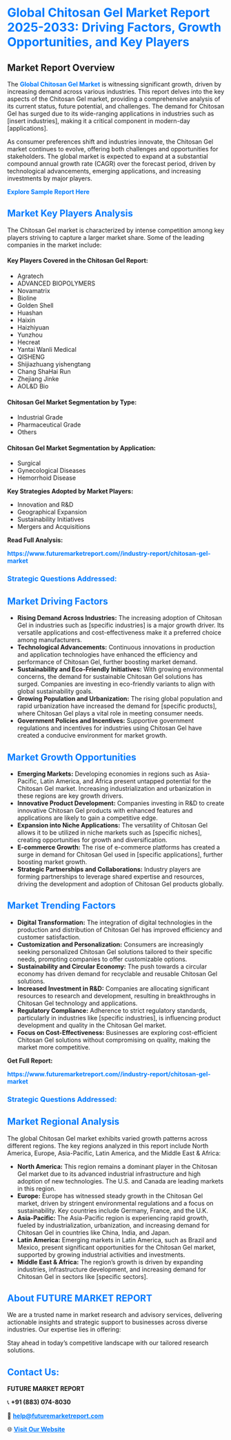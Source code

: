 <h1 style="color: #007BFF;">Global Chitosan Gel Market Report 2025-2033: Driving Factors, Growth Opportunities, and Key Players</h1>

<section id="overview">
<h2>Market Report Overview</h2>
<p>The <a href="https://www.futuremarketreport.com//industry-report/chitosan-gel-market" style="color: #007BFF; text-decoration: none;"><strong>Global Chitosan Gel Market</strong></a> is witnessing significant growth, driven by increasing demand across various industries. This report delves into the key aspects of the Chitosan Gel market, providing a comprehensive analysis of its current status, future potential, and challenges. The demand for Chitosan Gel has surged due to its wide-ranging applications in industries such as [insert industries], making it a critical component in modern-day [applications].</p>
<p>As consumer preferences shift and industries innovate, the Chitosan Gel market continues to evolve, offering both challenges and opportunities for stakeholders. The global market is expected to expand at a substantial compound annual growth rate (CAGR) over the forecast period, driven by technological advancements, emerging applications, and increasing investments by major players.</p>
</section>

<section id="overview">
<p><a href="https://www.futuremarketreport.com//request-sample/reportId=91162" style="color: #007BFF; text-decoration: none;"><strong>Explore Sample Report Here</strong></a></p>
</section>

<section id="key-players">
<h2 style="color: #007BFF;">Market Key Players Analysis</h2>
<p>The Chitosan Gel market is characterized by intense competition among key players striving to capture a larger market share. Some of the leading companies in the market include:</p>
<h4>Key Players Covered in the Chitosan Gel Report:</h4>
<ul><li>Agratech</li><li>ADVANCED BIOPOLYMERS</li><li>Novamatrix</li><li>Bioline</li><li>Golden Shell</li><li>Huashan</li><li>Haixin</li><li>Haizhiyuan</li><li>Yunzhou</li><li>Hecreat</li><li>Yantai Wanli Medical</li><li>QISHENG</li><li>Shijiazhuang yishengtang</li><li>Chang ShaHai Run</li><li>Zhejiang Jinke</li><li>AOL&amp;D Bio</li></ul>
<h4>Chitosan Gel Market Segmentation by Type:</h4>
<ul><li>Industrial Grade</li><li>Pharmaceutical Grade</li><li>Others</li></ul>

<h4>Chitosan Gel Market Segmentation by Application:</h4>
<ul><li>Surgical</li><li>Gynecological Diseases</li><li>Hemorrhoid Disease</li></ul>
<p><strong>Key Strategies Adopted by Market Players:</strong></p>
<ul>
<li>Innovation and R&D</li>
<li>Geographical Expansion</li>
<li>Sustainability Initiatives</li>
<li>Mergers and Acquisitions</li>
</ul>
</section>

<section>
<p><strong>Read Full Analysis: </strong></p><a href="https://www.futuremarketreport.com//industry-report/chitosan-gel-market" style="color: #007BFF; text-decoration: none;"><strong>https://www.futuremarketreport.com//industry-report/chitosan-gel-market</strong></a>
<h3 style="color: #007BFF;">Strategic Questions Addressed:</h3>
</section>

<section id="driving-factors">
<h2 style="color: #007BFF;">Market Driving Factors</h2>
<ul>
<li><strong>Rising Demand Across Industries:</strong> The increasing adoption of Chitosan Gel in industries such as [specific industries] is a major growth driver. Its versatile applications and cost-effectiveness make it a preferred choice among manufacturers.</li>
<li><strong>Technological Advancements:</strong> Continuous innovations in production and application technologies have enhanced the efficiency and performance of Chitosan Gel, further boosting market demand.</li>
<li><strong>Sustainability and Eco-Friendly Initiatives:</strong> With growing environmental concerns, the demand for sustainable Chitosan Gel solutions has surged. Companies are investing in eco-friendly variants to align with global sustainability goals.</li>
<li><strong>Growing Population and Urbanization:</strong> The rising global population and rapid urbanization have increased the demand for [specific products], where Chitosan Gel plays a vital role in meeting consumer needs.</li>
<li><strong>Government Policies and Incentives:</strong> Supportive government regulations and incentives for industries using Chitosan Gel have created a conducive environment for market growth.</li>
</ul>
</section>

<section id="growth-opportunities">
<h2 style="color: #007BFF;">Market Growth Opportunities</h2>
<ul>
<li><strong>Emerging Markets:</strong> Developing economies in regions such as Asia-Pacific, Latin America, and Africa present untapped potential for the Chitosan Gel market. Increasing industrialization and urbanization in these regions are key growth drivers.</li>
<li><strong>Innovative Product Development:</strong> Companies investing in R&D to create innovative Chitosan Gel products with enhanced features and applications are likely to gain a competitive edge.</li>
<li><strong>Expansion into Niche Applications:</strong> The versatility of Chitosan Gel allows it to be utilized in niche markets such as [specific niches], creating opportunities for growth and diversification.</li>
<li><strong>E-commerce Growth:</strong> The rise of e-commerce platforms has created a surge in demand for Chitosan Gel used in [specific applications], further boosting market growth.</li>
<li><strong>Strategic Partnerships and Collaborations:</strong> Industry players are forming partnerships to leverage shared expertise and resources, driving the development and adoption of Chitosan Gel products globally.</li>
</ul>
</section>

<section id="trending-factors">
<h2 style="color: #007BFF;">Market Trending Factors</h2>
<ul>
<li><strong>Digital Transformation:</strong> The integration of digital technologies in the production and distribution of Chitosan Gel has improved efficiency and customer satisfaction.</li>
<li><strong>Customization and Personalization:</strong> Consumers are increasingly seeking personalized Chitosan Gel solutions tailored to their specific needs, prompting companies to offer customizable options.</li>
<li><strong>Sustainability and Circular Economy:</strong> The push towards a circular economy has driven demand for recyclable and reusable Chitosan Gel solutions.</li>
<li><strong>Increased Investment in R&D:</strong> Companies are allocating significant resources to research and development, resulting in breakthroughs in Chitosan Gel technology and applications.</li>
<li><strong>Regulatory Compliance:</strong> Adherence to strict regulatory standards, particularly in industries like [specific industries], is influencing product development and quality in the Chitosan Gel market.</li>
<li><strong>Focus on Cost-Effectiveness:</strong> Businesses are exploring cost-efficient Chitosan Gel solutions without compromising on quality, making the market more competitive.</li>
</ul>
</section>

<section>
<p><strong>Get Full Report: </strong></p><a href="https://www.futuremarketreport.com//industry-report/chitosan-gel-market" style="color: #007BFF; text-decoration: none;"><strong>https://www.futuremarketreport.com//industry-report/chitosan-gel-market</strong></a>
<h3 style="color: #007BFF;">Strategic Questions Addressed:</h3>
</section>


<section id="regional-analysis">
<h2 style="color: #007BFF;">Market Regional Analysis</h2>
<p>The global Chitosan Gel market exhibits varied growth patterns across different regions. The key regions analyzed in this report include North America, Europe, Asia-Pacific, Latin America, and the Middle East & Africa:</p>
<ul>
<li><strong>North America:</strong> This region remains a dominant player in the Chitosan Gel market due to its advanced industrial infrastructure and high adoption of new technologies. The U.S. and Canada are leading markets in this region.</li>
<li><strong>Europe:</strong> Europe has witnessed steady growth in the Chitosan Gel market, driven by stringent environmental regulations and a focus on sustainability. Key countries include Germany, France, and the U.K.</li>
<li><strong>Asia-Pacific:</strong> The Asia-Pacific region is experiencing rapid growth, fueled by industrialization, urbanization, and increasing demand for Chitosan Gel in countries like China, India, and Japan.</li>
<li><strong>Latin America:</strong> Emerging markets in Latin America, such as Brazil and Mexico, present significant opportunities for the Chitosan Gel market, supported by growing industrial activities and investments.</li>
<li><strong>Middle East & Africa:</strong> The region’s growth is driven by expanding industries, infrastructure development, and increasing demand for Chitosan Gel in sectors like [specific sectors].</li>
</ul>
</section>

<footer>
<h2 style="color: #007BFF;">About FUTURE MARKET REPORT</h2>
<p>We are a trusted name in market research and advisory services, delivering actionable insights and strategic support to businesses across diverse industries. Our expertise lies in offering:</p>

<p>Stay ahead in today’s competitive landscape with our tailored research solutions.</p>

<h2 style="color: #007BFF;">Contact Us:</h2>
<p><strong>FUTURE MARKET REPORT</strong></p>
<p>📞 <strong>+91 (883) 074-8030</strong></p>
<p>📧 <strong><a href="mailto:help@futuremarketreport.com" style="color: #007BFF;">help@futuremarketreport.com</a></strong></p>
<p>🌐 <strong><a href="https://www.futuremarketreport.com/" style="color: #007BFF;">Visit Our Website</a></strong></p>
</footer>